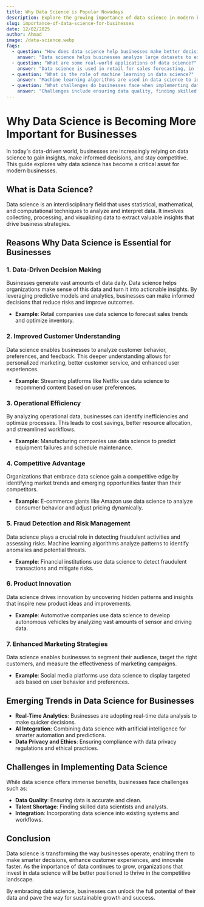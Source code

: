 ```yaml
---
title: Why Data Science is Popular Nowadays
description: Explore the growing importance of data science in modern businesses and how it drives decision-making and innovation.
slug: importance-of-data-science-for-businesses
date: 12/02/2025
author: Ahmad
image: /data-science.webp
faqs:
  - question: "How does data science help businesses make better decisions?"
    answer: "Data science helps businesses analyze large datasets to extract valuable insights, enabling informed decision-making and improved outcomes."
  - question: "What are some real-world applications of data science?"
    answer: "Data science is used in retail for sales forecasting, in finance for fraud detection, in healthcare for predictive analytics, and more."
  - question: "What is the role of machine learning in data science?"
    answer: "Machine learning algorithms are used in data science to identify patterns, make predictions, and automate decision-making processes."
  - question: "What challenges do businesses face when implementing data science?"
    answer: "Challenges include ensuring data quality, finding skilled talent, and integrating data science into existing workflows."
---
```


# Why Data Science is Becoming More Important for Businesses

In today's data-driven world, businesses are increasingly relying on data science to gain insights, make informed decisions, and stay competitive. This guide explores why data science has become a critical asset for modern businesses.

## What is Data Science?

Data science is an interdisciplinary field that uses statistical, mathematical, and computational techniques to analyze and interpret data. It involves collecting, processing, and visualizing data to extract valuable insights that drive business strategies.

## Reasons Why Data Science is Essential for Businesses

### 1. **Data-Driven Decision Making**

Businesses generate vast amounts of data daily. Data science helps organizations make sense of this data and turn it into actionable insights. By leveraging predictive models and analytics, businesses can make informed decisions that reduce risks and improve outcomes.

- **Example**: Retail companies use data science to forecast sales trends and optimize inventory.

### 2. **Improved Customer Understanding**

Data science enables businesses to analyze customer behavior, preferences, and feedback. This deeper understanding allows for personalized marketing, better customer service, and enhanced user experiences.

- **Example**: Streaming platforms like Netflix use data science to recommend content based on user preferences.

### 3. **Operational Efficiency**

By analyzing operational data, businesses can identify inefficiencies and optimize processes. This leads to cost savings, better resource allocation, and streamlined workflows.

- **Example**: Manufacturing companies use data science to predict equipment failures and schedule maintenance.

### 4. **Competitive Advantage**

Organizations that embrace data science gain a competitive edge by identifying market trends and emerging opportunities faster than their competitors.

- **Example**: E-commerce giants like Amazon use data science to analyze consumer behavior and adjust pricing dynamically.

### 5. **Fraud Detection and Risk Management**

Data science plays a crucial role in detecting fraudulent activities and assessing risks. Machine learning algorithms analyze patterns to identify anomalies and potential threats.

- **Example**: Financial institutions use data science to detect fraudulent transactions and mitigate risks.

### 6. **Product Innovation**

Data science drives innovation by uncovering hidden patterns and insights that inspire new product ideas and improvements.

- **Example**: Automotive companies use data science to develop autonomous vehicles by analyzing vast amounts of sensor and driving data.

### 7. **Enhanced Marketing Strategies**

Data science enables businesses to segment their audience, target the right customers, and measure the effectiveness of marketing campaigns.

- **Example**: Social media platforms use data science to display targeted ads based on user behavior and preferences.

## Emerging Trends in Data Science for Businesses

- **Real-Time Analytics**: Businesses are adopting real-time data analysis to make quicker decisions.
- **AI Integration**: Combining data science with artificial intelligence for smarter automation and predictions.
- **Data Privacy and Ethics**: Ensuring compliance with data privacy regulations and ethical practices.

## Challenges in Implementing Data Science

While data science offers immense benefits, businesses face challenges such as:

- **Data Quality**: Ensuring data is accurate and clean.
- **Talent Shortage**: Finding skilled data scientists and analysts.
- **Integration**: Incorporating data science into existing systems and workflows.

## Conclusion

Data science is transforming the way businesses operate, enabling them to make smarter decisions, enhance customer experiences, and innovate faster. As the importance of data continues to grow, organizations that invest in data science will be better positioned to thrive in the competitive landscape.

By embracing data science, businesses can unlock the full potential of their data and pave the way for sustainable growth and success.
